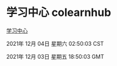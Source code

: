 # 学习中心 colearnhub
[学习中心](http://59.174.25.102:56308/colearnhub/)

2021年 12月 04日 星期六 02:50:03 CST

2021年 12月 03日 星期五 18:50:03 GMT
